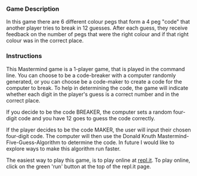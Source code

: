 ### Game Description
In this game there are 6 different colour pegs that form a 4 peg "code" that another player tries to break in 12 guesses. After each guess, they receive feedback on the number of pegs that were the right colour and if that right colour was in the correct place.

### Instructions
This Mastermind game is a 1-player game, that is played in the command line. You can choose to be a code-breaker with a computer randomly generated, or you can choose be a code-maker to create a code for the computer to break. To help in determining the code, the game will indicate whether each digit in the player's guess is a correct number and in the correct place.

If you decide to be the code BREAKER, the computer sets a random four-digit code and you have 12 goes to guess the code correctly.

If the player decides to be the code MAKER, the user will input their chosen four-digit code. The computer will then use the Donald Knuth Mastermind-Five-Guess-Algorithm to determine the code. In future I would like to explore ways to make this algorithm run faster.

The easiest way to play this game, is to play online at [repl.it](https://replit.com/@LizzyPedley/mastermind). To play online, click on the green 'run' button at the top of the repl.it page.
